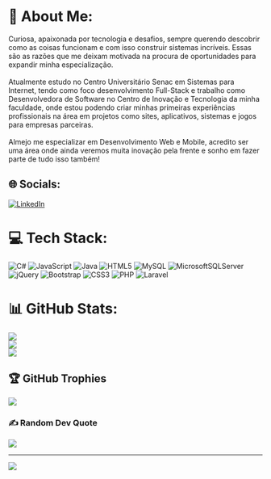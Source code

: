 # 💫 About Me:
Curiosa, apaixonada por tecnologia e desafios, sempre querendo descobrir como as coisas funcionam e com isso construir sistemas incríveis. Essas são as razões que me deixam motivada na procura de oportunidades para expandir minha especialização. <br><br>Atualmente estudo no Centro Universitário Senac em Sistemas para Internet, tendo como foco desenvolvimento Full-Stack e trabalho como Desenvolvedora de Software no Centro de Inovação e Tecnologia da minha faculdade, onde estou podendo criar minhas primeiras experiências profissionais na área em projetos como sites, aplicativos, sistemas e jogos para empresas parceiras.<br><br>Almejo me especializar em Desenvolvimento Web e Mobile, acredito ser uma área onde ainda veremos muita inovação pela frente e sonho em fazer parte de tudo isso também!


## 🌐 Socials:
[![LinkedIn](https://img.shields.io/badge/LinkedIn-%230077B5.svg?logo=linkedin&logoColor=white)](https://linkedin.com/in/https://www.linkedin.com/in/vannadevfullstack/) 

# 💻 Tech Stack:
![C#](https://img.shields.io/badge/c%23-%23239120.svg?style=for-the-badge&logo=c-sharp&logoColor=white) ![JavaScript](https://img.shields.io/badge/javascript-%23323330.svg?style=for-the-badge&logo=javascript&logoColor=%23F7DF1E) ![Java](https://img.shields.io/badge/java-%23ED8B00.svg?style=for-the-badge&logo=java&logoColor=white) ![HTML5](https://img.shields.io/badge/html5-%23E34F26.svg?style=for-the-badge&logo=html5&logoColor=white) ![MySQL](https://img.shields.io/badge/mysql-%2300f.svg?style=for-the-badge&logo=mysql&logoColor=white) ![MicrosoftSQLServer](https://img.shields.io/badge/Microsoft%20SQL%20Sever-CC2927?style=for-the-badge&logo=microsoft%20sql%20server&logoColor=white) ![jQuery](https://img.shields.io/badge/jquery-%230769AD.svg?style=for-the-badge&logo=jquery&logoColor=white) ![Bootstrap](https://img.shields.io/badge/bootstrap-%23563D7C.svg?style=for-the-badge&logo=bootstrap&logoColor=white) ![CSS3](https://img.shields.io/badge/css3-%231572B6.svg?style=for-the-badge&logo=css3&logoColor=white) ![PHP](https://img.shields.io/badge/php-%23777BB4.svg?style=for-the-badge&logo=php&logoColor=white) ![Laravel](https://img.shields.io/badge/laravel-%23FF2D20.svg?style=for-the-badge&logo=laravel&logoColor=white)
# 📊 GitHub Stats:
![](https://github-readme-stats.vercel.app/api?username=VannaKings&theme=midnight-purple&hide_border=false&include_all_commits=false&count_private=false)<br/>
![](https://github-readme-streak-stats.herokuapp.com/?user=VannaKings&theme=midnight-purple&hide_border=false)<br/>
![](https://github-readme-stats.vercel.app/api/top-langs/?username=VannaKings&theme=midnight-purple&hide_border=false&include_all_commits=false&count_private=false&layout=compact)

## 🏆 GitHub Trophies
![](https://github-profile-trophy.vercel.app/?username=VannaKings&theme=radical&no-frame=false&no-bg=false&margin-w=4)

### ✍️ Random Dev Quote
![](https://quotes-github-readme.vercel.app/api?type=horizontal&theme=radical)

---
[![](https://visitcount.itsvg.in/api?id=VannaKings&icon=7&color=11)](https://visitcount.itsvg.in)

<!-- Proudly created with GPRM ( https://gprm.itsvg.in ) -->
